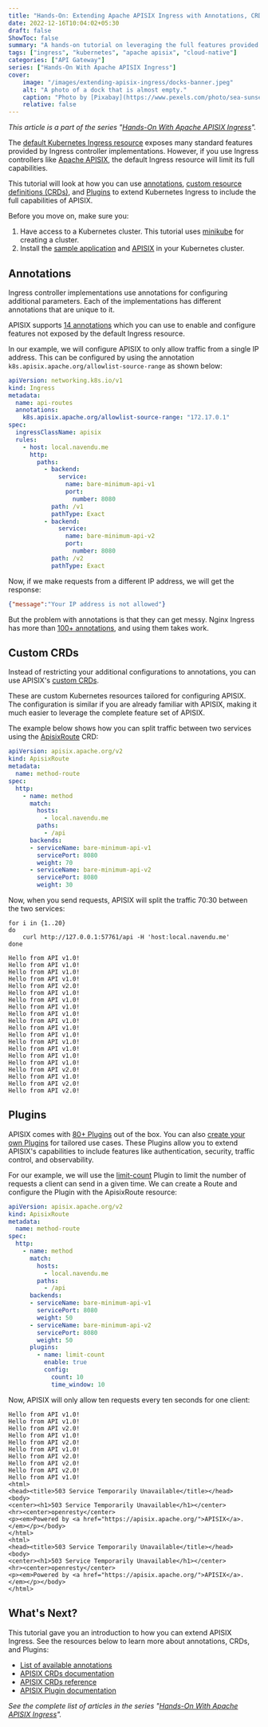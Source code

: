 ```yaml
---
title: "Hands-On: Extending Apache APISIX Ingress with Annotations, CRDs, and Plugins"
date: 2022-12-16T10:04:02+05:30
draft: false
ShowToc: false
summary: "A hands-on tutorial on leveraging the full features provided by APISIX in Kubernetes Ingress."
tags: ["ingress", "kubernetes", "apache apisix", "cloud-native"]
categories: ["API Gateway"]
series: ["Hands-On With Apache APISIX Ingress"]
cover:
    image: "/images/extending-apisix-ingress/docks-banner.jpeg"
    alt: "A photo of a dock that is almost empty."
    caption: "Photo by [Pixabay](https://www.pexels.com/photo/sea-sunset-ocean-relaxing-55839/)"
    relative: false
---
```


_This article is a part of the series "[Hands-On With Apache APISIX Ingress](/series/hands-on-with-apache-apisix-ingress/)"._

The [default Kubernetes Ingress resource](https://kubernetes.io/docs/concepts/services-networking/ingress/#the-ingress-resource) exposes many standard features provided by Ingress controller implementations. However, if you use Ingress controllers like [Apache APISIX](https://apisix.apache.org/docs/ingress-controller/next/getting-started/), the default Ingress resource will limit its full capabilities.

This tutorial will look at how you can use [annotations](#annotations), [custom resource definitions (CRDs)](#custom-crds), and [Plugins](#plugins) to extend Kubernetes Ingress to include the full capabilities of APISIX.

Before you move on, make sure you:

1. Have access to a Kubernetes cluster. This tutorial uses [minikube](https://minikube.sigs.k8s.io/) for creating a cluster.
2. Install the [sample application](/posts/hands-on-set-up-ingress-on-kubernetes-with-apache-apisix-ingress-controller/#deploying-a-sample-application) and [APISIX](/posts/hands-on-set-up-ingress-on-kubernetes-with-apache-apisix-ingress-controller/#deploying-apisix-ingress) in your Kubernetes cluster.

## Annotations

Ingress controller implementations use annotations for configuring additional parameters. Each of the implementations has different annotations that are unique to it.

APISIX supports [14 annotations](https://apisix.apache.org/docs/ingress-controller/next/concepts/annotations/) which you can use to enable and configure features not exposed by the default Ingress resource.

In our example, we will configure APISIX to only allow traffic from a single IP address. This can be configured by using the annotation `k8s.apisix.apache.org/allowlist-source-range` as shown below:

```yaml {title="ip-filter.yaml"}
apiVersion: networking.k8s.io/v1
kind: Ingress
metadata:
  name: api-routes
  annotations:
    k8s.apisix.apache.org/allowlist-source-range: "172.17.0.1"
spec:
  ingressClassName: apisix
  rules:
    - host: local.navendu.me
      http:
        paths:
          - backend:
              service:
                name: bare-minimum-api-v1
                port:
                  number: 8080
            path: /v1
            pathType: Exact
          - backend:
              service:
                name: bare-minimum-api-v2
                port:
                  number: 8080
            path: /v2
            pathType: Exact
```

Now, if we make requests from a different IP address, we will get the response:

```json {title="output"}
{"message":"Your IP address is not allowed"}
```

But the problem with annotations is that they can get messy. Nginx Ingress has more than [100+ annotations](https://kubernetes.github.io/ingress-nginx/user-guide/nginx-configuration/annotations/), and using them takes work.

## Custom CRDs

Instead of restricting your additional configurations to annotations, you can use APISIX's [custom CRDs](https://apisix.apache.org/docs/ingress-controller/next/references/apisix_route_v2/).

These are custom Kubernetes resources tailored for configuring APISIX. The configuration is similar if you are already familiar with APISIX, making it much easier to leverage the complete feature set of APISIX.

The example below shows how you can split traffic between two services using the [ApisixRoute](https://apisix.apache.org/docs/ingress-controller/next/references/apisix_route_v2/) CRD:

```yaml {title="traffic-split.yaml"}
apiVersion: apisix.apache.org/v2
kind: ApisixRoute
metadata:
  name: method-route
spec:
  http:
    - name: method
      match:
        hosts:
          - local.navendu.me
        paths:
          - /api
      backends:
      - serviceName: bare-minimum-api-v1
        servicePort: 8080
        weight: 70
      - serviceName: bare-minimum-api-v2
        servicePort: 8080
        weight: 30
```

Now, when you send requests, APISIX will split the traffic 70:30 between the two services:

```shell
for i in {1..20}
do
    curl http://127.0.0.1:57761/api -H 'host:local.navendu.me'
done
```

```shell {title="output"}
Hello from API v1.0!
Hello from API v1.0!
Hello from API v1.0!
Hello from API v1.0!
Hello from API v2.0!
Hello from API v1.0!
Hello from API v1.0!
Hello from API v1.0!
Hello from API v1.0!
Hello from API v1.0!
Hello from API v1.0!
Hello from API v1.0!
Hello from API v1.0!
Hello from API v1.0!
Hello from API v1.0!
Hello from API v1.0!
Hello from API v2.0!
Hello from API v1.0!
Hello from API v2.0!
Hello from API v2.0!
```

## Plugins

APISIX comes with [80+ Plugins](https://apisix.apache.org/plugins/) out of the box. You can also [create your own Plugins](https://apisix.apache.org/docs/apisix/plugin-develop/) for tailored use cases. These Plugins allow you to extend APISIX's capabilities to include features like authentication, security, traffic control, and observability.

For our example, we will use the [limit-count](https://apisix.apache.org/docs/apisix/plugins/limit-count/) Plugin to limit the number of requests a client can send in a given time. We can create a Route and configure the Plugin with the ApisixRoute resource:

```yaml {title="limit-count.yaml"}
apiVersion: apisix.apache.org/v2
kind: ApisixRoute
metadata:
  name: method-route
spec:
  http:
    - name: method
      match:
        hosts:
          - local.navendu.me
        paths:
          - /api
      backends:
      - serviceName: bare-minimum-api-v1
        servicePort: 8080
        weight: 50
      - serviceName: bare-minimum-api-v2
        servicePort: 8080
        weight: 50
      plugins:
        - name: limit-count
          enable: true
          config:
            count: 10
            time_window: 10
```

Now, APISIX will only allow ten requests every ten seconds for one client:

```text {title="output"}
Hello from API v1.0!
Hello from API v1.0!
Hello from API v2.0!
Hello from API v1.0!
Hello from API v2.0!
Hello from API v1.0!
Hello from API v2.0!
Hello from API v2.0!
Hello from API v2.0!
Hello from API v1.0!
<html>
<head><title>503 Service Temporarily Unavailable</title></head>
<body>
<center><h1>503 Service Temporarily Unavailable</h1></center>
<hr><center>openresty</center>
<p><em>Powered by <a href="https://apisix.apache.org/">APISIX</a>.</em></p></body>
</html>
<html>
<head><title>503 Service Temporarily Unavailable</title></head>
<body>
<center><h1>503 Service Temporarily Unavailable</h1></center>
<hr><center>openresty</center>
<p><em>Powered by <a href="https://apisix.apache.org/">APISIX</a>.</em></p></body>
</html>
```

## What's Next?

This tutorial gave you an introduction to how you can extend APISIX Ingress. See the resources below to learn more about annotations, CRDs, and Plugins:

-   [List of available annotations](https://apisix.apache.org/docs/ingress-controller/next/concepts/annotations/)
-   [APISIX CRDs documentation](https://apisix.apache.org/docs/ingress-controller/next/concepts/apisix_route/)
-   [APISIX CRDs reference](https://apisix.apache.org/docs/ingress-controller/next/references/apisix_route_v2/)
-   [APISIX Plugin documentation](https://apisix.apache.org/docs/apisix/plugins/batch-requests/)

_See the complete list of articles in the series "[Hands-On With Apache APISIX Ingress](/series/hands-on-with-apache-apisix-ingress/)"._
